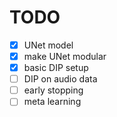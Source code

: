 # TODO

- [x] UNet model
- [x] make UNet modular
- [x] basic DIP setup
- [ ] DIP on audio data
- [ ] early stopping
- [ ] meta learning
